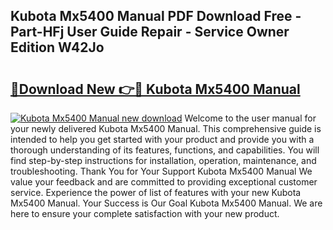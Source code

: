 ## Kubota Mx5400 Manual PDF Download Free - Part-HFj User Guide Repair - Service Owner Edition W42Jo

# <h2><a href="http://bc9146.oget.top/?id=Kubota+Mx5400+Manual">🔗Download New 👉🔴 Kubota Mx5400 Manual</a></h2>

[![Kubota Mx5400 Manual new download](https://i.imgur.com/5g1atiW.png)](http://bc9146.oget.top/?id=Kubota+Mx5400+Manual)
Welcome to the user manual for your newly delivered Kubota Mx5400 Manual. This comprehensive guide is intended to help you get started with your product and provide you with a thorough understanding of its features, functions, and capabilities. You will find step-by-step instructions for installation, operation, maintenance, and troubleshooting. Thank You for Your Support Kubota Mx5400 Manual We value your feedback and are committed to providing exceptional customer service. Experience the power of list of features with your new Kubota Mx5400 Manual. Your Success is Our Goal Kubota Mx5400 Manual. We are here to ensure your complete satisfaction with your new product.
